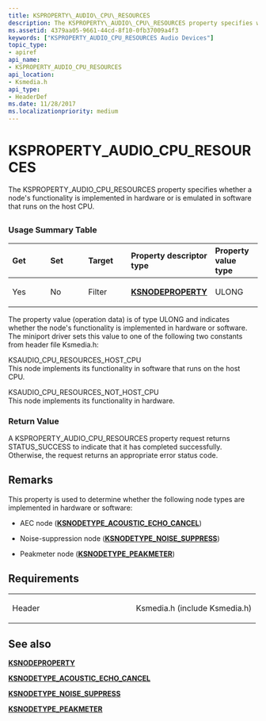 ```yaml
---
title: KSPROPERTY\_AUDIO\_CPU\_RESOURCES
description: The KSPROPERTY\_AUDIO\_CPU\_RESOURCES property specifies whether a node's functionality is implemented in hardware or is emulated in software that runs on the host CPU.
ms.assetid: 4379aa05-9661-44cd-8f10-0fb37009a4f3
keywords: ["KSPROPERTY_AUDIO_CPU_RESOURCES Audio Devices"]
topic_type:
- apiref
api_name:
- KSPROPERTY_AUDIO_CPU_RESOURCES
api_location:
- Ksmedia.h
api_type:
- HeaderDef
ms.date: 11/28/2017
ms.localizationpriority: medium
---
```


# KSPROPERTY\_AUDIO\_CPU\_RESOURCES


The KSPROPERTY\_AUDIO\_CPU\_RESOURCES property specifies whether a node's functionality is implemented in hardware or is emulated in software that runs on the host CPU.

## <span id="ddk_ksproperty_audio_cpu_resources_ks"></span><span id="DDK_KSPROPERTY_AUDIO_CPU_RESOURCES_KS"></span>


### <span id="Usage_Summary_Table"></span><span id="usage_summary_table"></span><span id="USAGE_SUMMARY_TABLE"></span>Usage Summary Table

<table>
<colgroup>
<col width="20%" />
<col width="20%" />
<col width="20%" />
<col width="20%" />
<col width="20%" />
</colgroup>
<thead>
<tr class="header">
<th align="left">Get</th>
<th align="left">Set</th>
<th align="left">Target</th>
<th align="left">Property descriptor type</th>
<th align="left">Property value type</th>
</tr>
</thead>
<tbody>
<tr class="odd">
<td align="left"><p>Yes</p></td>
<td align="left"><p>No</p></td>
<td align="left"><p>Filter</p></td>
<td align="left"><p><a href="https://docs.microsoft.com/windows-hardware/drivers/ddi/ksmedia/ns-ksmedia-ksnodeproperty" data-raw-source="[&lt;strong&gt;KSNODEPROPERTY&lt;/strong&gt;](/windows-hardware/drivers/ddi/ksmedia/ns-ksmedia-ksnodeproperty)"><strong>KSNODEPROPERTY</strong></a></p></td>
<td align="left"><p>ULONG</p></td>
</tr>
</tbody>
</table>

 

The property value (operation data) is of type ULONG and indicates whether the node's functionality is implemented in hardware or software. The miniport driver sets this value to one of the following two constants from header file Ksmedia.h:

<span id="KSAUDIO_CPU_RESOURCES_HOST_CPU"></span><span id="ksaudio_cpu_resources_host_cpu"></span>KSAUDIO\_CPU\_RESOURCES\_HOST\_CPU  
This node implements its functionality in software that runs on the host CPU.

<span id="KSAUDIO_CPU_RESOURCES_NOT_HOST_CPU"></span><span id="ksaudio_cpu_resources_not_host_cpu"></span>KSAUDIO\_CPU\_RESOURCES\_NOT\_HOST\_CPU  
This node implements its functionality in hardware.

### <span id="Return_Value"></span><span id="return_value"></span><span id="RETURN_VALUE"></span>Return Value

A KSPROPERTY\_AUDIO\_CPU\_RESOURCES property request returns STATUS\_SUCCESS to indicate that it has completed successfully. Otherwise, the request returns an appropriate error status code.

Remarks
-------

This property is used to determine whether the following node types are implemented in hardware or software:

-   AEC node ([**KSNODETYPE\_ACOUSTIC\_ECHO\_CANCEL**](ksnodetype-acoustic-echo-cancel.md))

-   Noise-suppression node ([**KSNODETYPE\_NOISE\_SUPPRESS**](ksnodetype-noise-suppress.md))

-   Peakmeter node ([**KSNODETYPE\_PEAKMETER**](ksnodetype-peakmeter.md))

Requirements
------------

<table>
<colgroup>
<col width="50%" />
<col width="50%" />
</colgroup>
<tbody>
<tr class="odd">
<td align="left"><p>Header</p></td>
<td align="left">Ksmedia.h (include Ksmedia.h)</td>
</tr>
</tbody>
</table>

## <span id="see_also"></span>See also


[**KSNODEPROPERTY**](/windows-hardware/drivers/ddi/ksmedia/ns-ksmedia-ksnodeproperty)

[**KSNODETYPE\_ACOUSTIC\_ECHO\_CANCEL**](ksnodetype-acoustic-echo-cancel.md)

[**KSNODETYPE\_NOISE\_SUPPRESS**](ksnodetype-noise-suppress.md)

[**KSNODETYPE\_PEAKMETER**](ksnodetype-peakmeter.md)

 

